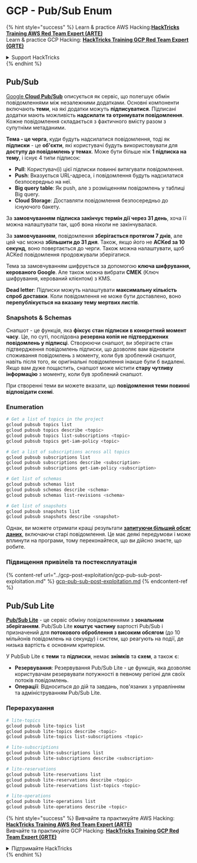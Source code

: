 # GCP - Pub/Sub Enum

{% hint style="success" %}
Learn & practice AWS Hacking:<img src="../../../.gitbook/assets/image (1).png" alt="" data-size="line">[**HackTricks Training AWS Red Team Expert (ARTE)**](https://training.hacktricks.xyz/courses/arte)<img src="../../../.gitbook/assets/image (1).png" alt="" data-size="line">\
Learn & practice GCP Hacking: <img src="../../../.gitbook/assets/image (2).png" alt="" data-size="line">[**HackTricks Training GCP Red Team Expert (GRTE)**<img src="../../../.gitbook/assets/image (2).png" alt="" data-size="line">](https://training.hacktricks.xyz/courses/grte)

<details>

<summary>Support HackTricks</summary>

* Check the [**subscription plans**](https://github.com/sponsors/carlospolop)!
* **Join the** 💬 [**Discord group**](https://discord.gg/hRep4RUj7f) or the [**telegram group**](https://t.me/peass) or **follow** us on **Twitter** 🐦 [**@hacktricks\_live**](https://twitter.com/hacktricks\_live)**.**
* **Share hacking tricks by submitting PRs to the** [**HackTricks**](https://github.com/carlospolop/hacktricks) and [**HackTricks Cloud**](https://github.com/carlospolop/hacktricks-cloud) github repos.

</details>
{% endhint %}

## Pub/Sub <a href="#reviewing-cloud-pubsub" id="reviewing-cloud-pubsub"></a>

[Google **Cloud Pub/Sub**](https://cloud.google.com/pubsub/) описується як сервіс, що полегшує обмін повідомленнями між незалежними додатками. Основні компоненти включають **теми**, на які додатки можуть **підписуватися**. Підписані додатки мають можливість **надсилати та отримувати повідомлення**. Кожне повідомлення складається з фактичного вмісту разом з супутніми метаданими.

**Тема - це черга**, куди будуть надсилатися повідомлення, тоді як **підписки** - це **об'єкти**, які користувачі будуть використовувати для **доступу до повідомлень у темах**. Може бути більше ніж **1 підписка на тему**, і існує 4 типи підписок:

* **Pull**: Користувач(і) цієї підписки повинні витягувати повідомлення.
* **Push**: Вказується URL-адреса, і повідомлення будуть надсилатися безпосередньо на неї.
* **Big query table**: Як push, але з розміщенням повідомлень у таблиці Big query.
* **Cloud Storage**: Доставляти повідомлення безпосередньо до існуючого бакету.

За **замовчуванням** **підписка закінчує термін дії через 31 день**, хоча її можна налаштувати так, щоб вона ніколи не закінчувалася.

За **замовчуванням**, повідомлення **зберігається протягом 7 днів**, але цей час можна **збільшити до 31 дня**. Також, якщо його не **ACKed за 10 секунд**, воно повертається до черги. Також можна налаштувати, щоб ACKed повідомлення продовжували зберігатися.

Тема за замовчуванням шифрується за допомогою **ключа шифрування, керованого Google**. Але також можна вибрати **CMEK** (Ключ шифрування, керований клієнтом) з KMS.

**Dead letter**: Підписки можуть налаштувати **максимальну кількість спроб доставки**. Коли повідомлення не може бути доставлено, воно **перепублікується на вказану тему мертвих листів**.

### Snapshots & Schemas

Снапшот - це функція, яка **фіксує стан підписки в конкретний момент часу**. Це, по суті, послідовна **резервна копія не підтверджених повідомлень у підписці**. Створюючи снапшот, ви зберігаєте стан підтвердження повідомлень підписки, що дозволяє вам відновити споживання повідомлень з моменту, коли був зроблений снапшот, навіть після того, як оригінальні повідомлення інакше були б видалені.\
Якщо вам дуже пощастить, снапшот може містити **стару чутливу інформацію** з моменту, коли був зроблений снапшот.

При створенні теми ви можете вказати, що **повідомлення теми повинні відповідати схемі**.

### Enumeration
```bash
# Get a list of topics in the project
gcloud pubsub topics list
gcloud pubsub topics describe <topic>
gcloud pubsub topics list-subscriptions <topic>
gcloud pubsub topics get-iam-policy <topic>

# Get a list of subscriptions across all topics
gcloud pubsub subscriptions list
gcloud pubsub subscriptions describe <subscription>
gcloud pubsub subscriptions get-iam-policy <subscription>

# Get list of schemas
gcloud pubsub schemas list
gcloud pubsub schemas describe <schema>
gcloud pubsub schemas list-revisions <schema>

# Get list of snapshots
gcloud pubsub snapshots list
gcloud pubsub snapshots describe <snapshot>
```
Однак, ви можете отримати кращі результати [**запитуючи більший обсяг даних**](https://cloud.google.com/pubsub/docs/replay-overview), включаючи старі повідомлення. Це має деякі передумови і може вплинути на програми, тому переконайтеся, що ви дійсно знаєте, що робите.

### Підвищення привілеїв та постексплуатація

{% content-ref url="../gcp-post-exploitation/gcp-pub-sub-post-exploitation.md" %}
[gcp-pub-sub-post-exploitation.md](../gcp-post-exploitation/gcp-pub-sub-post-exploitation.md)
{% endcontent-ref %}

## Pub/Sub Lite

[**Pub/Sub Lite**](https://cloud.google.com/pubsub/docs/choosing-pubsub-or-lite) - це сервіс обміну повідомленнями з **зональним зберіганням**. Pub/Sub Lite **коштує частину** вартості Pub/Sub і призначений для **потокового оброблення з високим обсягом** (до 10 мільйонів повідомлень на секунду) і систем, що реагують на події, де низька вартість є основним критерієм.

У PubSub Lite є **теми** та **підписки**, немає **знімків** та **схем**, а також є:

* **Резервування**: Резервування Pub/Sub Lite - це функція, яка дозволяє користувачам резервувати потужності в певному регіоні для своїх потоків повідомлень.
* **Операції**: Відноситься до дій та завдань, пов'язаних з управлінням та адмініструванням Pub/Sub Lite.

### Перерахування
```bash
# lite-topics
gcloud pubsub lite-topics list
gcloud pubsub lite-topics describe <topic>
gcloud pubsub lite-topics list-subscriptions <topic>

# lite-subscriptions
gcloud pubsub lite-subscriptions list
gcloud pubsub lite-subscriptions describe <subscription>

# lite-reservations
gcloud pubsub lite-reservations list
gcloud pubsub lite-reservations describe <topic>
gcloud pubsub lite-reservations list-topics <topic>

# lite-operations
gcloud pubsub lite-operations list
gcloud pubsub lite-operations describe <topic>
```
{% hint style="success" %}
Вивчайте та практикуйте AWS Hacking:<img src="../../../.gitbook/assets/image (1).png" alt="" data-size="line">[**HackTricks Training AWS Red Team Expert (ARTE)**](https://training.hacktricks.xyz/courses/arte)<img src="../../../.gitbook/assets/image (1).png" alt="" data-size="line">\
Вивчайте та практикуйте GCP Hacking: <img src="../../../.gitbook/assets/image (2).png" alt="" data-size="line">[**HackTricks Training GCP Red Team Expert (GRTE)**<img src="../../../.gitbook/assets/image (2).png" alt="" data-size="line">](https://training.hacktricks.xyz/courses/grte)

<details>

<summary>Підтримайте HackTricks</summary>

* Перевірте [**плани підписки**](https://github.com/sponsors/carlospolop)!
* **Приєднуйтесь до** 💬 [**групи Discord**](https://discord.gg/hRep4RUj7f) або [**групи Telegram**](https://t.me/peass) або **слідкуйте** за нами в **Twitter** 🐦 [**@hacktricks\_live**](https://twitter.com/hacktricks\_live)**.**
* **Діліться хакерськими трюками, надсилаючи PR до** [**HackTricks**](https://github.com/carlospolop/hacktricks) та [**HackTricks Cloud**](https://github.com/carlospolop/hacktricks-cloud) репозиторіїв GitHub.

</details>
{% endhint %}
